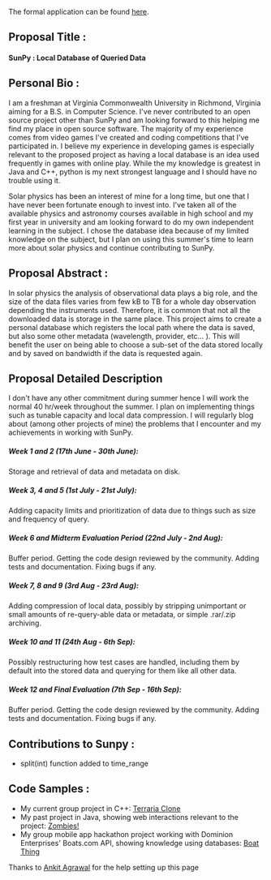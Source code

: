 The formal application can be found [here](https://google-melange.appspot.com/gsoc/proposal/review/google/gsoc2013/mattbates/7001#). 

## Proposal Title :

#### SunPy : Local Database of Queried Data

## Personal Bio :

I am a freshman at Virginia Commonwealth University in Richmond, Virginia aiming for a B.S. in Computer Science. I've never contributed to an open source project other than SunPy and am looking forward to this helping me find my place in open source software. The majority of my experience comes from video games I've created and coding competitions that I've participated in. I believe my experience in developing games is especially relevant to the proposed project as having a local database is an idea used frequently in games with online play. While the my knowledge is greatest in Java and C++, python is my next strongest language and I should have no trouble using it.

Solar physics has been an interest of mine for a long time, but one that I have never been fortunate enough to invest into. I've taken all of the available physics and astronomy courses available in high school and my first year in university and am looking forward to do my own independent learning in the subject. I chose the database idea because of my limited knowledge on the subject, but I plan on using this summer's time to learn more about solar physics and continue contributing to SunPy.

## Proposal Abstract :

In solar physics the analysis of observational data plays a big role, and the size of the data files varies from few kB to TB for a whole day observation depending the instruments used. Therefore, it is common that not all the downloaded data is storage in the same place. This project aims to create a personal database which registers the local path where the data is saved, but also some other metadata (wavelength, provider, etc... ). This will benefit the user on being able to choose a sub-set of the data stored locally and by saved on bandwidth if the data is requested again.

## Proposal Detailed Description 

I don't have any other commitment during summer hence I will work the normal 40 hr/week throughout the summer. I plan on implementing things such as tunable capacity and local data compression. I will regularly blog about (among other projects of mine) the problems that I encounter and my achievements in working with SunPy.

##### Week 1 and 2 (17th June - 30th June):
Storage and retrieval of data and metadata on disk.
 
##### Week 3, 4 and 5 (1st July - 21st July):
Adding capacity limits and prioritization of data due to things such as size and frequency of query.
 
##### Week 6 and Midterm Evaluation Period (22nd July - 2nd Aug):
Buffer period. Getting the code design reviewed by the community. Adding tests and documentation. Fixing bugs if any.
 
##### Week 7, 8 and 9 (3rd Aug - 23rd Aug):
Adding compression of local data, possibly by stripping unimportant or small amounts of re-query-able data or metadata, or simple .rar/.zip archiving.
 
##### Week 10 and 11 (24th Aug - 6th Sep):
Possibly restructuring how test cases are handled, including them by default into the stored data and querying for them like all other data.
 
##### Week 12 and Final Evaluation (7th Sep - 16th Sep):
Buffer period. Getting the code design reviewed by the community. Adding tests and documentation. Fixing bugs if any.  

## Contributions to Sunpy :

* split(int) function added to time_range 

## Code Samples :

* My current group project in C++: [Terraria Clone](https://github.com/rmbreak/terraria-clone)
* My past project in Java, showing web interactions relevant to the project: [Zombies!](http://www.mediafire.com/download.php?4o1q659fbw85l28)
* My group mobile app hackathon project working with Dominion Enterprises' Boats.com API, showing knowledge using databases: [Boat Thing](https://github.com/dominionenterprises/dmm-hacku)

Thanks to [Ankit Agrawal](https://github.com/sunpy/sunpy/wiki/GSoC-2013--Ankit-Agrawal) for the help setting up this page